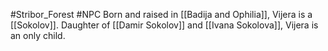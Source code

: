 #Stribor_Forest #NPC 
Born and raised in [[Badija and Ophilia]], Vijera is a [[Sokolov]]. Daughter of [[Damir Sokolov]] and [[Ivana Sokolova]], Vijera is an only child.